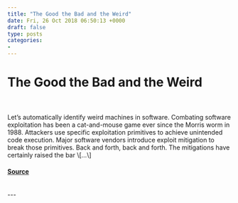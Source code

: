```yaml
---
title: "The Good the Bad and the Weird"
date: Fri, 26 Oct 2018 06:50:13 +0000
draft: false
type: posts
categories: 
- 
---
```

# The Good the Bad and the Weird

<br/>

<br/>
Let’s automatically identify weird machines in software. Combating software exploitation has been a cat-and-mouse game ever since the Morris worm in 1988. Attackers use specific exploitation primitives to achieve unintended code execution. Major software vendors introduce exploit mitigation to break those primitives. Back and forth, back and forth. The mitigations have certainly raised the bar \[…\]

#### [Source](https://blog.trailofbits.com/2018/10/26/the-good-the-bad-and-the-weird/)

<br/>
---
